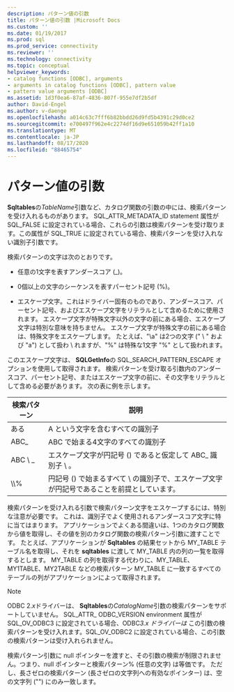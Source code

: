```yaml
---
description: パターン値の引数
title: パターン値の引数 |Microsoft Docs
ms.custom: ''
ms.date: 01/19/2017
ms.prod: sql
ms.prod_service: connectivity
ms.reviewer: ''
ms.technology: connectivity
ms.topic: conceptual
helpviewer_keywords:
- catalog functions [ODBC], arguments
- arguments in catalog functions [ODBC], pattern value
- pattern value arguments [ODBC]
ms.assetid: 1d3f0ea6-87af-4836-807f-955e7df2b5df
author: David-Engel
ms.author: v-daenge
ms.openlocfilehash: a014c63c7fff6b82bbdd26d9fd5b4391c29d0ce2
ms.sourcegitcommit: e700497f962e4c2274df16d9e651059b42ff1a10
ms.translationtype: MT
ms.contentlocale: ja-JP
ms.lasthandoff: 08/17/2020
ms.locfileid: "88465754"
---
```

# <a name="pattern-value-arguments"></a>パターン値の引数
**Sqltables**の*TableName*引数など、カタログ関数の引数の中には、検索パターンを受け入れるものがあります。 SQL_ATTR_METADATA_ID statement 属性が SQL_FALSE に設定されている場合、これらの引数は検索パターンを受け取ります。この属性が SQL_TRUE に設定されている場合、検索パターンを受け入れない識別子引数です。  
  
 検索パターンの文字は次のとおりです。  
  
-   任意の1文字を表すアンダースコア (_)。  
  
-   0個以上の文字のシーケンスを表すパーセント記号 (%)。  
  
-   エスケープ文字。これはドライバー固有のものであり、アンダースコア、パーセント記号、およびエスケープ文字をリテラルとして含めるために使用されます。 エスケープ文字が特殊文字以外の文字の前にある場合、エスケープ文字は特別な意味を持ちません。 エスケープ文字が特殊文字の前にある場合は、特殊文字をエスケープします。 たとえば、"\a" は2つの文字 (" \\ " および "a") として扱わ \\ れますが、"%" は特殊な1文字 "%" として扱われます。  
  
 このエスケープ文字は、 **SQLGetInfo**の SQL_SEARCH_PATTERN_ESCAPE オプションを使用して取得されます。 検索パターンを受け取る引数内のアンダースコア、パーセント記号、またはエスケープ文字の前に、その文字をリテラルとして含める必要があります。 次の表に例を示します。  
  
|検索パターン|説明|  
|--------------------|-----------------|  
|ある|A という文字を含むすべての識別子|  
|ABC_|ABC で始まる4文字のすべての識別子|  
|ABC \\ _|エスケープ文字が円記号 () であると仮定して ABC_ 識別子 \\ 。|  
|\\\\%|円記号 () で始まるすべて \\ の識別子で、エスケープ文字が円記号であることを前提としています。|  
  
 検索パターンを受け入れる引数で検索パターン文字をエスケープするには、特別な注意が必要です。 これは、識別子でよく使用されるアンダースコア文字に特に当てはまります。 アプリケーションでよくある間違いは、1つのカタログ関数から値を取得し、その値を別のカタログ関数の検索パターン引数に渡すことです。 たとえば、アプリケーションが **Sqltables** の結果セットから MY_TABLE テーブル名を取得し、それを **sqltables** に渡して MY_TABLE 内の列の一覧を取得するとします。 MY_TABLE の列を取得する代わりに、MY_TABLE、MY1TABLE、MY2TABLE などの検索パターン MY_TABLE に一致するすべてのテーブルの列がアプリケーションによって取得されます。  
  
> [!NOTE]
>  ODBC 2.*x*ドライバーは、 **Sqltables**の*CatalogName*引数の検索パターンをサポートしていません。 SQL_ATTR_ ODBC_VERSION environment 属性が SQL_OV_ODBC3 に設定されている場合、ODBC*3.x ドライバーは* この引数の検索パターンを受け入れます。SQL_OV_ODBC2 に設定されている場合、この引数の検索パターンは受け入れられません。  
  
 検索パターン引数に null ポインターを渡すと、その引数の検索が制限されません。つまり、null ポインターと検索パターン% (任意の文字) は等価です。 ただし、長さゼロの検索パターン (長さゼロの文字列への有効なポインター) は、空の文字列 ("") にのみ一致します。
